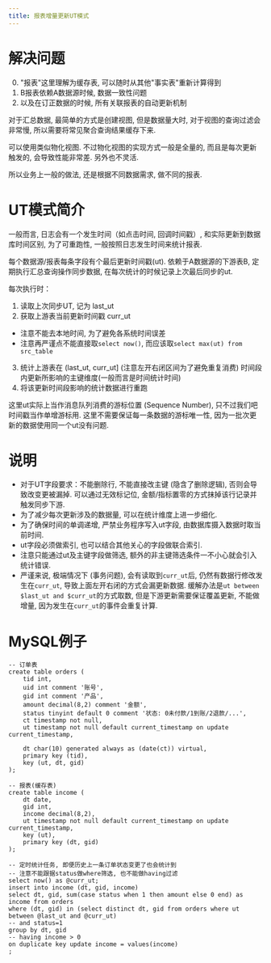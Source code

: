 ```yaml
---
title: 报表增量更新UT模式
---
```


# 解决问题

0. "报表"这里理解为缓存表, 可以随时从其他"事实表"重新计算得到
1. B报表依赖A数据源时候, 数据一致性问题
2. 以及在订正数据的时候, 所有关联报表的自动更新机制

对于汇总数据, 最简单的方式是创建视图, 但是数据量大时, 对于视图的查询过滤会非常慢, 所以需要将常见聚合查询结果缓存下来. 

可以使用类似物化视图. 不过物化视图的实现方式一般是全量的, 而且是每次更新触发的, 会导致性能非常差. 另外也不灵活. 

所以业务上一般的做法, 还是根据不同数据需求, 做不同的报表. 

# UT模式简介

一般而言, 日志会有一个发生时间（如点击时间, 回调时间戳）, 和实际更新到数据库时间区别, 为了可重跑性, 一般按照日志发生时间来统计报表. 

每个数据源/报表每条字段有个最后更新时间戳(ut).
依赖于A数据源的下游表B, 定期执行汇总查询操作同步数据, 在每次统计的时候记录上次最后同步的ut.

每次执行时：

1. 读取上次同步UT, 记为 last_ut
2. 获取上游表当前更新时间戳 curr_ut
  - 注意不能去本地时间, 为了避免各系统时间误差
  - 注意再严谨点不能直接取`select now()`, 而应该取`select max(ut) from src_table`
3. 统计上游表在 (last_ut, curr_ut] (注意左开右闭区间为了避免重复消费) 时间段内更新所影响的主键维度(一般而言是时间统计时间)
4. 将该更新时间段影响的统计数据进行重跑

这里ut实际上当作消息队列消费的游标位置 (Sequence Number), 只不过我们吧时间戳当作单增游标用.
这里不需要保证每一条数据的游标唯一性, 因为一批次更新的数据使用同一个ut没有问题.

# 说明

- 对于UT字段要求：不能删除行, 不能直接改主键 (隐含了删除逻辑), 否则会导致改变更被漏掉. 可以通过无效标记位, 金额/指标置零的方式抹掉该行记录并触发同步下游.
- 为了减少每次更新涉及的数据量, 可以在统计维度上进一步细化.
- 为了确保时间的单调递增, 严禁业务程序写入ut字段, 由数据库摄入数据时取当前时间.
- ut字段必须做索引, 也可以结合其他关心的字段做联合索引.
- 注意只能通过ut及主键字段做筛选, 额外的非主键筛选条件一不小心就会引入统计错误.
- 严谨来说, 极端情况下 (事务问题), 会有读取到`curr_ut`后, 仍然有数据行修改发生在`curr_ut`, 导致上面左开右闭的方式会漏更新数据.
  缓解办法是`ut between $last_ut and $curr_ut`的方式取数, 但是下游更新需要保证覆盖更新, 不能做增量, 因为发生在`curr_ut`的事件会重复计算. 


# MySQL例子

```
-- 订单表
create table orders (
    tid int,
    uid int comment '账号',
    gid int comment '产品',
    amount decimal(8,2) comment '金额',
    status tinyint default 0 comment '状态: 0未付款/1到账/2退款/...',
    ct timestamp not null,
    ut timestamp not null default current_timestamp on update current_timestamp,

    dt char(10) generated always as (date(ct)) virtual,
    primary key (tid),
    key (ut, dt, gid)
);

-- 报表(缓存表)
create table income (
    dt date,
    gid int,
    income decimal(8,2),
    ut timestamp not null default current_timestamp on update current_timestamp,
    key (ut),
    primary key (dt, gid)
);

-- 定时统计任务, 即便历史上一条订单状态变更了也会统计到
-- 注意不能跟据status做where筛选, 也不能做having过滤
select now() as @curr_ut;
insert into income (dt, gid, income)
select dt, gid, sum(case status when 1 then amount else 0 end) as income from orders
where (dt, gid) in (select distinct dt, gid from orders where ut between @last_ut and @curr_ut)
-- and status=1
group by dt, gid
-- having income > 0
on duplicate key update income = values(income)
;

```
